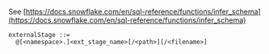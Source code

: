 See [https://docs.snowflake.com/en/sql-reference/functions/infer_schema](https://docs.snowflake.com/en/sql-reference/functions/infer_schema)
```
externalStage ::=
  @[<namespace>.]<ext_stage_name>[/<path>][/<filename>]
```
